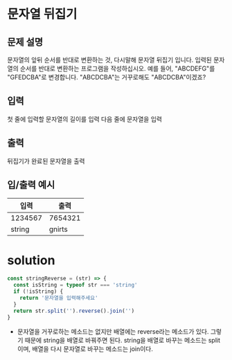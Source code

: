 # 문자열 뒤집기

## 문제 설명
문자열의 앞뒤 순서를 반대로 변환하는 것, 다시말해 문자열 뒤집기 입니다. 입력된 문자열의 순서를 반대로 변환하는 프로그램을 작성하십시오.
예를 들어, "ABCDEFG"를 "GFEDCBA"로 변경합니다. "ABCDCBA"는 거꾸로해도 "ABCDCBA"이겠죠?

## 입력
첫 줄에 입력할 문자열의 길이를 입력
다음 줄에 문자열을 입력

## 출력
뒤집기가 완료된 문자열을 출력

## 입/출력 예시
입력           | 출력 
------------- | ---------
1234567 | 7654321     
string | gnirts

# solution
```javascript
const stringReverse = (str) => {
  const isString = typeof str === 'string'
  if (!isString) {
    return '문자열을 입력해주세요'
  }
  return str.split('').reverse().join('')
}
```

* 문자열을 거꾸로하는 메소드는 없지만 배열에는 reverse라는 메소드가 있다. 그렇기 때문에 string을 배열로 바꿔주면 된다. string을 배열로 바꾸는 메소드는 split이며,
배열을 다시 문자열로 바꾸는 메소드는 join이다.

